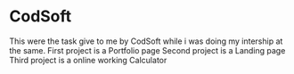 # CodSoft

This were the task give to me by CodSoft while i was doing my intership at the same.
First project is a Portfolio page
Second project is a Landing page
Third project is a online working Calculator

